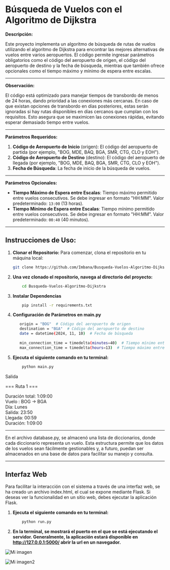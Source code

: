 # Búsqueda de Vuelos con el Algoritmo de Dijkstra

**Descripción:**

Este proyecto implementa un algoritmo de búsqueda de rutas de vuelos utilizando el algoritmo de Dijkstra para encontrar las mejores alternativas de vuelos entre varios aeropuertos. El código permite ingresar parámetros obligatorios como el código del aeropuerto de origen, el código del aeropuerto de destino y la fecha de búsqueda, mientras que también ofrece  opcionales como el tiempo máximo y mínimo de espera entre escalas.



---

**Observación:**


El código está optimizado para manejar tiempos de transbordo de menos de 24 horas, dando prioridad a las conexiones más cercanas. En caso de que existan opciones de transbordo en días posteriores, estas serán ignoradas si hay rutas disponibles en días cercanos que cumplan con los requisitos. Esto asegura que se maximicen las conexiones rápidas, evitando esperar demasiado tiempo entre vuelos.


---

**Parámetros Requeridos:**

1. **Código de Aeropuerto de Inicio** (origen): El código del aeropuerto de partida (por ejemplo, "BOG, MDE, BAQ, BGA, SMR, CTG, CLO y EOH").
2. **Código de Aeropuerto de Destino** (destino): El código del aeropuerto de llegada (por ejemplo, "BOG, MDE, BAQ, BGA, SMR, CTG, CLO y EOH").
3. **Fecha de Búsqueda**: La fecha de inicio de la búsqueda de vuelos.

---

**Parámetros Opcionales:**

- **Tiempo Máximo de Espera entre Escalas**: Tiempo máximo permitido entre vuelos consecutivos. Se debe ingresar en formato "HH:MM". Valor predeterminado: `13:00` (13 horas).
- **Tiempo Mínimo de Espera entre Escalas**: Tiempo mínimo permitido entre vuelos consecutivos. Se debe ingresar en formato "HH:MM". Valor predeterminado: `00:40` (40 minutos).

---

## **Instrucciones de Uso:**

1. **Clonar el Repositorio:**
   Para comenzar, clona el repositorio en tu máquina local:

   ```bash
   git clone https://github.com/Imbana/Busqueda-Vuelos-Algoritmo-Dijkstra.git

2.  **Una vez clonado el repositorio, navega al directorio del proyecto:**
    ```bash
        cd Busqueda-Vuelos-Algoritmo-Dijkstra

3.  **Instalar Dependencias**
    ```bash
        pip install -r requirements.txt 
    
4.  **Configuración de Parámetros en main.py**
    ```bash
       origin = "BOG"  # Código del aeropuerto de origen
       destination = "BGA"  # Código del aeropuerto de destino
       date = datetime(2024, 11, 10)  # Fecha de búsqueda
       
       min_connection_time = timedelta(minutes=40)  # Tiempo mínimo entre escalas (por defecto 40 minutos)
       max_connection_time = timedelta(hours=13)  # Tiempo máximo entre escalas (por defecto 13 horas)
    
5.  **Ejecuta el siguiente comando en tu terminal:**
    ```bash
        python main.py

Salida

=== Ruta 1 ===  

Duración total: 1:09:00    
Vuelo : BOG -> BGA       
Día: Lunes   
Salida: 23:50   
Llegada: 00:59   
Duración: 1:09:00    


****
En el archivo database.py, se almacenó una lista de diccionarios, donde cada diccionario representa un vuelo. Esta estructura permite que los datos de los vuelos sean fácilmente gestionables y, a futuro, puedan ser almacenados en una base de datos para facilitar su manejo y consulta.
****


## **Interfaz Web**
Para facilitar la interacción con el sistema a través de una interfaz web, se ha creado un archivo index.html, el cual se expone mediante Flask. Si deseas ver la funcionalidad en un sitio web, debes ejecutar la aplicación Flask.

1.  **Ejecuta el siguiente comando en tu terminal:**
    ```bash
        python run.py 

2.  **En la terminal, se mostrará el puerto en el que se está ejecutando el servidor. Generalmente, la aplicación estará disponible en http://127.0.0.1:5000/  abrir la url en un navegador.**


![Mi imagen](web1.png)


![Mi imagen2](web2.png)
